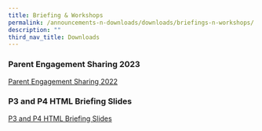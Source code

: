 ```yaml
---
title: Briefing & Workshops
permalink: /announcements-n-downloads/downloads/briefings-n-workshops/
description: ""
third_nav_title: Downloads
---
```

### Parent Engagement Sharing 2023

[Parent Engagement Sharing 2022](/files/Parent%20Engagement%20Sharing%202022.pdf)

### P3 and P4 HTML Briefing Slides

[P3 and P4 HTML Briefing Slides](/files/P3%20and%20P4%20HMTL_Briefing%20Slides%20for%20parents.pdf)